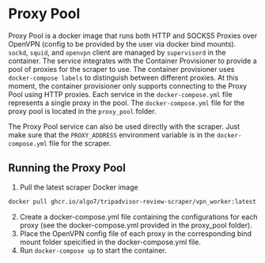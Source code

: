 # Proxy Pool
Proxy Pool is a docker image that runs both HTTP and SOCKS5 Proxies over OpenVPN (config to be provided by the user via docker bind mounts). `sockd`, `squid`, and `openvpn` client are managed by `supervisord` in the container. The service integrates with the Container Provisioner to provide a pool of proxies for the scraper to use. The container provisioner uses `docker-compose labels` to distinguish between different proxies. At this moment, the container provisioner only supports connecting to the Proxy Pool using HTTP proxies. Each service in the `docker-compose.yml` file represents a single proxy in the pool. The `docker-compose.yml` file for the proxy pool is located in the `proxy_pool` folder.

The Proxy Pool service can also be used directly with the scraper. Just make sure that the `PROXY_ADDRESS` environment variable is in the `docker-compose.yml` file for the scraper.

## Running the Proxy Pool
1. Pull the latest scraper Docker image
```bash
docker pull ghcr.io/algo7/tripadvisor-review-scraper/vpn_worker:latest
```
2. Create a docker-compose.yml file containing the configurations for each proxy (see the docker-compose.yml provided in the proxy_pool folder).
3. Place the OpenVPN config file of each proxy in the corresponding bind mount folder speicified in the docker-compose.yml file.
4. Run `docker-compose up` to start the container.